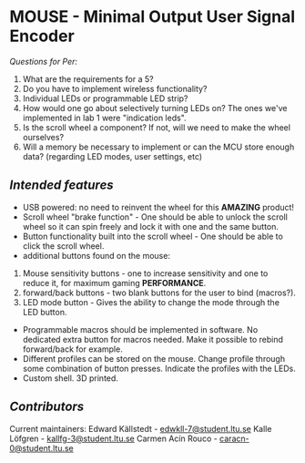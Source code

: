 # MOUSE - Minimal Output User Signal Encoder

_Questions for Per:_
1. What are the requirements for a 5?
2. Do you have to implement wireless functionality?
3. Individual LEDs or programmable LED strip?
4. How would one go about selectively turning LEDs on? The ones we've implemented in lab 1 were "indication leds". 
5. Is the scroll wheel a component? If not, will we need to make the wheel ourselves?
6. Will a memory be necessary to implement or can the MCU store enough data? (regarding LED modes, user settings, etc)

_**Intended features**_
-----------
- USB powered: no need to reinvent the wheel for this **AMAZING** product!
- Scroll wheel "brake function" - One should be able to unlock the scroll wheel so it can spin freely and lock it with one and the same button.
- Button functionality built into the scroll wheel - One should be able to click the scroll wheel.
- additional buttons found on the mouse: 
1. Mouse sensitivity buttons - one to increase sensitivity and one to reduce it, for maximum gaming **PERFORMANCE**.
2. forward/back buttons - two blank buttons for the user to bind (macros?).
3. LED mode button - Gives the ability to change the mode through the LED button.


- Programmable macros should be implemented in software. No dedicated extra button for macros needed. Make it possible to rebind forward/back for example.
- Different profiles can be stored on the mouse. Change profile through some combination of button presses. Indicate the profiles with the LEDs.
- Custom shell. 3D printed.

**_Contributors_**
-----------

Current maintainers:
Edward Källstedt - edwkll-7@student.ltu.se
Kalle Löfgren - kallfg-3@student.ltu.se
Carmen Acín Rouco - caracn-0@student.ltu.se